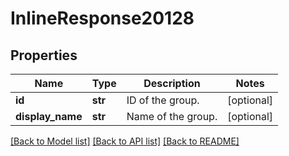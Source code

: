 # InlineResponse20128

## Properties
Name | Type | Description | Notes
------------ | ------------- | ------------- | -------------
**id** | **str** | ID of the group. | [optional] 
**display_name** | **str** | Name of the group. | [optional] 

[[Back to Model list]](../README.md#documentation-for-models) [[Back to API list]](../README.md#documentation-for-api-endpoints) [[Back to README]](../README.md)

